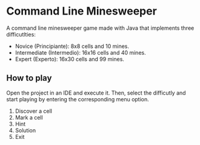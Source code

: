 # Command Line Minesweeper

A command line minesweeper game made with Java that implements three difficutlties:

- Novice (Principiante): 8x8 cells and 10 mines.
- Intermediate (Intermedio): 16x16 cells and 40 mines.
- Expert (Experto): 16x30 cells and 99 mines.

## How to play
Open the project in an IDE and execute it. Then, select the difficutly and start playing by entering the corresponding menu option.

1. Discover a cell
2. Mark a cell
3. Hint
4. Solution
5. Exit

